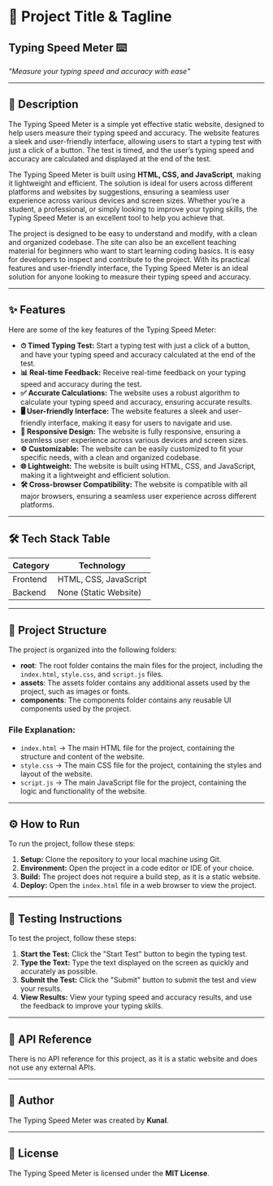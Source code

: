 # 🚀 Project Title & Tagline  
## Typing Speed Meter ⌨️  
*"Measure your typing speed and accuracy with ease"*  

---

## 📖 Description  

The Typing Speed Meter is a simple yet effective static website, designed to help users measure their typing speed and accuracy. The website features a sleek and user-friendly interface, allowing users to start a typing test with just a click of a button. The test is timed, and the user’s typing speed and accuracy are calculated and displayed at the end of the test.  

The Typing Speed Meter is built using **HTML, CSS, and JavaScript**, making it lightweight and efficient. The solution is ideal for users across different platforms and websites by suggestions, ensuring a seamless user experience across various devices and screen sizes. Whether you’re a student, a professional, or simply looking to improve your typing skills, the Typing Speed Meter is an excellent tool to help you achieve that.  

The project is designed to be easy to understand and modify, with a clean and organized codebase. The site can also be an excellent teaching material for beginners who want to start learning coding basics. It is easy for developers to inspect and contribute to the project. With its practical features and user-friendly interface, the Typing Speed Meter is an ideal solution for anyone looking to measure their typing speed and accuracy.  

---

## ✨ Features  

Here are some of the key features of the Typing Speed Meter:  

- **⏱ Timed Typing Test:** Start a typing test with just a click of a button, and have your typing speed and accuracy calculated at the end of the test.  
- **📊 Real-time Feedback:** Receive real-time feedback on your typing speed and accuracy during the test.  
- **✅ Accurate Calculations:** The website uses a robust algorithm to calculate your typing speed and accuracy, ensuring accurate results.  
- **🖥 User-friendly Interface:** The website features a sleek and user-friendly interface, making it easy for users to navigate and use.  
- **📱 Responsive Design:** The website is fully responsive, ensuring a seamless user experience across various devices and screen sizes.  
- **⚙️ Customizable:** The website can be easily customized to fit your specific needs, with a clean and organized codebase.  
- **🌐 Lightweight:** The website is built using HTML, CSS, and JavaScript, making it a lightweight and efficient solution.  
- **🛠 Cross-browser Compatibility:** The website is compatible with all major browsers, ensuring a seamless user experience across different platforms.  

---

## 🛠 Tech Stack Table  

| Category | Technology |  
|----------|------------|  
| Frontend | HTML, CSS, JavaScript |  
| Backend  | None (Static Website) |  

---

## 📂 Project Structure  

The project is organized into the following folders:  

- **root**: The root folder contains the main files for the project, including the `index.html`, `style.css`, and `script.js` files.  
- **assets**: The assets folder contains any additional assets used by the project, such as images or fonts.  
- **components**: The components folder contains any reusable UI components used by the project.  

### File Explanation:  
- `index.html` → The main HTML file for the project, containing the structure and content of the website.  
- `style.css` → The main CSS file for the project, containing the styles and layout of the website.  
- `script.js` → The main JavaScript file for the project, containing the logic and functionality of the website.  

---

## ⚙️ How to Run  

To run the project, follow these steps:  

1. **Setup:** Clone the repository to your local machine using Git.  
2. **Environment:** Open the project in a code editor or IDE of your choice.  
3. **Build:** The project does not require a build step, as it is a static website.  
4. **Deploy:** Open the `index.html` file in a web browser to view the project.  

---

## 🧪 Testing Instructions  

To test the project, follow these steps:  

1. **Start the Test:** Click the "Start Test" button to begin the typing test.  
2. **Type the Text:** Type the text displayed on the screen as quickly and accurately as possible.  
3. **Submit the Test:** Click the "Submit" button to submit the test and view your results.  
4. **View Results:** View your typing speed and accuracy results, and use the feedback to improve your typing skills.  

---

## 📡 API Reference  

There is no API reference for this project, as it is a static website and does not use any external APIs.  

---

## 👤 Author  

The Typing Speed Meter was created by **Kunal**.  

---

## 📜 License  

The Typing Speed Meter is licensed under the **MIT License**.  
